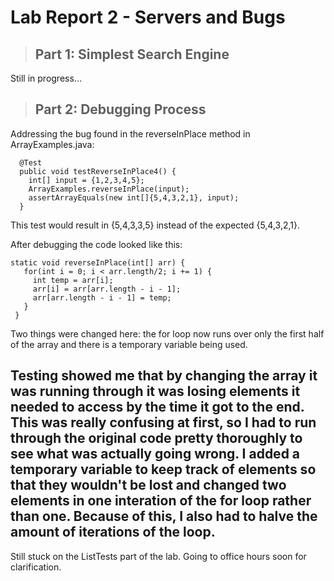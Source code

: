 # Lab Report 2 - Servers and Bugs

> ## Part 1: Simplest Search Engine

Still in progress...

> ## Part 2: Debugging Process

Addressing the bug found in the reverseInPlace method in ArrayExamples.java:

```
  @Test
  public void testReverseInPlace4() {
    int[] input = {1,2,3,4,5};
    ArrayExamples.reverseInPlace(input);
    assertArrayEquals(new int[]{5,4,3,2,1}, input);
  }
 ```
 
 This test would result in {5,4,3,3,5} instead of the expected {5,4,3,2,1}. 
 
 After debugging the code looked like this:
 ```
 static void reverseInPlace(int[] arr) {
    for(int i = 0; i < arr.length/2; i += 1) {
      int temp = arr[i];
      arr[i] = arr[arr.length - i - 1];
      arr[arr.length - i - 1] = temp;
    }
  }
 ```
 Two things were changed here: the for loop now runs over only the first half of the array and there is a temporary variable being used.
 
 Testing showed me that by changing the array it was running through it was losing elements it needed to access by the time it got to the end. 
 This was really confusing at first, so I had to run through the original code pretty thoroughly to see what was actually going wrong. 
 I added a temporary variable to keep track of elements so that they wouldn't be lost and changed two elements in one interation of the for loop rather than one.
 Because of this, I also had to halve the amount of iterations of the loop.
 ---
 Still stuck on the ListTests part of the lab. Going to office hours soon for clarification.
